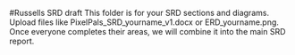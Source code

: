 #Russells SRD draft
This folder is for your SRD sections and diagrams.
Upload files like PixelPals_SRD_yourname_v1.docx or ERD_yourname.png.
Once everyone completes their areas, we will combine it into the main SRD report.
